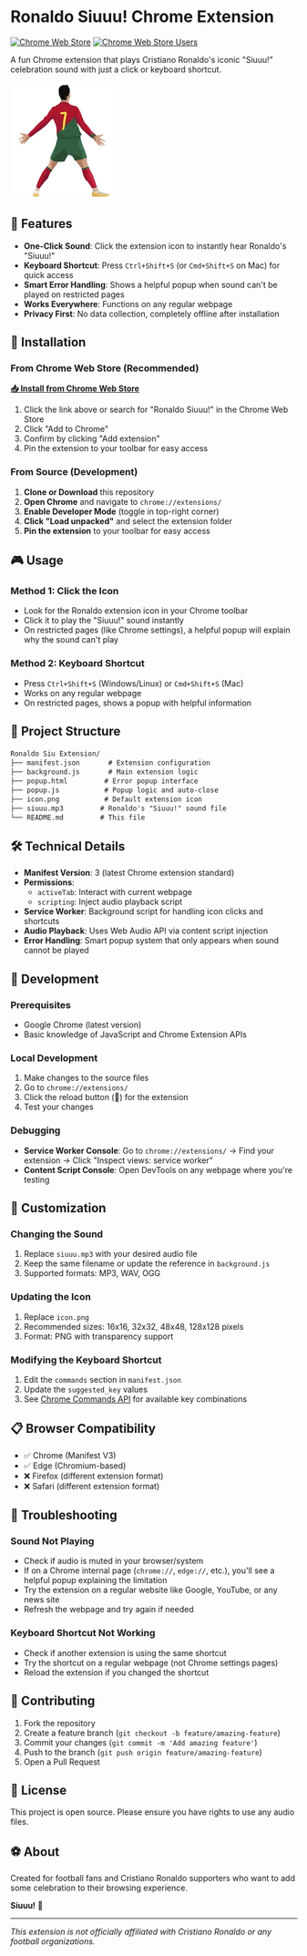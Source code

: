 # Ronaldo Siuuu! Chrome Extension

[![Chrome Web Store](https://img.shields.io/chrome-web-store/v/ajjnpmpdkgkcfolnmkfjaeimhaebcpfn?style=for-the-badge&logo=googlechrome&logoColor=white&label=Chrome%20Web%20Store)](https://chromewebstore.google.com/detail/ronaldo-siuuu-click-or-ct/ajjnpmpdkgkcfolnmkfjaeimhaebcpfn)
[![Chrome Web Store Users](https://img.shields.io/chrome-web-store/users/ajjnpmpdkgkcfolnmkfjaeimhaebcpfn?style=for-the-badge&logo=googlechrome&logoColor=white)](https://chromewebstore.google.com/detail/ronaldo-siuuu-click-or-ct/ajjnpmpdkgkcfolnmkfjaeimhaebcpfn)

A fun Chrome extension that plays Cristiano Ronaldo's iconic "Siuuu!" celebration sound with just a click or keyboard shortcut.

![Ronaldo Siuuu!](icon.png)

## 🎵 Features

- **One-Click Sound**: Click the extension icon to instantly hear Ronaldo's "Siuuu!" 
- **Keyboard Shortcut**: Press `Ctrl+Shift+S` (or `Cmd+Shift+S` on Mac) for quick access
- **Smart Error Handling**: Shows a helpful popup when sound can't be played on restricted pages
- **Works Everywhere**: Functions on any regular webpage
- **Privacy First**: No data collection, completely offline after installation

## 🚀 Installation

### From Chrome Web Store (Recommended)

**[📥 Install from Chrome Web Store](https://chromewebstore.google.com/detail/ronaldo-siuuu-click-or-ct/ajjnpmpdkgkcfolnmkfjaeimhaebcpfn)**

1. Click the link above or search for "Ronaldo Siuuu!" in the Chrome Web Store
2. Click "Add to Chrome" 
3. Confirm by clicking "Add extension"
4. Pin the extension to your toolbar for easy access

### From Source (Development)

1. **Clone or Download** this repository
2. **Open Chrome** and navigate to `chrome://extensions/`
3. **Enable Developer Mode** (toggle in top-right corner)
4. **Click "Load unpacked"** and select the extension folder
5. **Pin the extension** to your toolbar for easy access

## 🎮 Usage

### Method 1: Click the Icon
- Look for the Ronaldo extension icon in your Chrome toolbar
- Click it to play the "Siuuu!" sound instantly
- On restricted pages (like Chrome settings), a helpful popup will explain why the sound can't play

### Method 2: Keyboard Shortcut
- Press `Ctrl+Shift+S` (Windows/Linux) or `Cmd+Shift+S` (Mac)
- Works on any regular webpage
- On restricted pages, shows a popup with helpful information

## 📁 Project Structure

```
Ronaldo Siu Extension/
├── manifest.json       # Extension configuration
├── background.js       # Main extension logic
├── popup.html         # Error popup interface
├── popup.js           # Popup logic and auto-close
├── icon.png           # Default extension icon
├── siuuu.mp3         # Ronaldo's "Siuuu!" sound file
└── README.md         # This file
```

## 🛠️ Technical Details

- **Manifest Version**: 3 (latest Chrome extension standard)
- **Permissions**: 
  - `activeTab`: Interact with current webpage
  - `scripting`: Inject audio playback script
- **Service Worker**: Background script for handling icon clicks and shortcuts
- **Audio Playback**: Uses Web Audio API via content script injection
- **Error Handling**: Smart popup system that only appears when sound cannot be played

## 🔧 Development

### Prerequisites
- Google Chrome (latest version)
- Basic knowledge of JavaScript and Chrome Extension APIs

### Local Development
1. Make changes to the source files
2. Go to `chrome://extensions/`
3. Click the reload button (🔄) for the extension
4. Test your changes

### Debugging
- **Service Worker Console**: Go to `chrome://extensions/` → Find your extension → Click "Inspect views: service worker"
- **Content Script Console**: Open DevTools on any webpage where you're testing

## 🎨 Customization

### Changing the Sound
1. Replace `siuuu.mp3` with your desired audio file
2. Keep the same filename or update the reference in `background.js`
3. Supported formats: MP3, WAV, OGG

### Updating the Icon
1. Replace `icon.png` 
2. Recommended sizes: 16x16, 32x32, 48x48, 128x128 pixels
3. Format: PNG with transparency support

### Modifying the Keyboard Shortcut
1. Edit the `commands` section in `manifest.json`
2. Update the `suggested_key` values
3. See [Chrome Commands API](https://developer.chrome.com/docs/extensions/reference/commands/) for available key combinations

## 📋 Browser Compatibility

- ✅ Chrome (Manifest V3)
- ✅ Edge (Chromium-based)
- ❌ Firefox (different extension format)
- ❌ Safari (different extension format)

## 🐛 Troubleshooting

### Sound Not Playing
- Check if audio is muted in your browser/system
- If on a Chrome internal page (`chrome://`, `edge://`, etc.), you'll see a helpful popup explaining the limitation
- Try the extension on a regular website like Google, YouTube, or any news site
- Refresh the webpage and try again if needed


### Keyboard Shortcut Not Working
- Check if another extension is using the same shortcut
- Try the shortcut on a regular webpage (not Chrome settings pages)
- Reload the extension if you changed the shortcut

## 🤝 Contributing

1. Fork the repository
2. Create a feature branch (`git checkout -b feature/amazing-feature`)
3. Commit your changes (`git commit -m 'Add amazing feature'`)
4. Push to the branch (`git push origin feature/amazing-feature`)
5. Open a Pull Request

## 📄 License

This project is open source. Please ensure you have rights to use any audio files.

## ⚽ About

Created for football fans and Cristiano Ronaldo supporters who want to add some celebration to their browsing experience. 

**Siuuu!** 🎉

---

*This extension is not officially affiliated with Cristiano Ronaldo or any football organizations.*